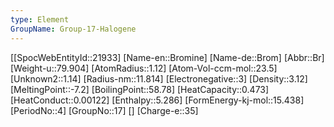 ```yaml
---
type: Element
GroupName: Group-17-Halogene
---
```

[[SpocWebEntityId::21933]
[Name-en::Bromine]
[Name-de::Brom]
[Abbr::Br]
[Weight-u::79.904]
[AtomRadius::1.12]
[Atom-Vol-ccm-mol::23.5]
[Unknown2::1.14]
[Radius-nm::11.814]
[Electronegative::3]
[Density::3.12]
[MeltingPoint::-7.2]
[BoilingPoint::58.78]
[HeatCapacity::0.473]
[HeatConduct::0.00122]
[Enthalpy::5.286]
[FormEnergy-kj-mol::15.438]
[PeriodNo::4]
[GroupNo::17]
[]
[Charge-e::35]

